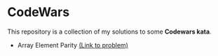 # CodeWars

This repository is a collection of my solutions to some **Codewars kata**.

- Array Element Parity [(Link to problem)](https://www.codewars.com/kata/5a092d9e46d843b9db000064)
